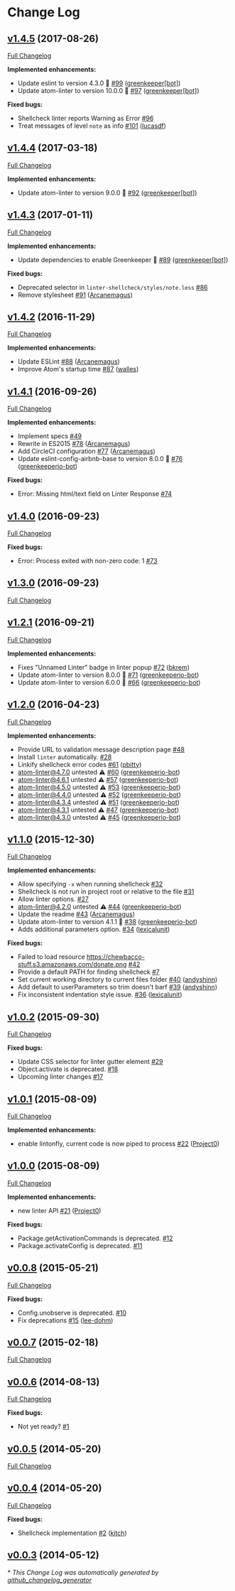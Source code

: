 # Change Log

## [v1.4.5](https://github.com/AtomLinter/linter-shellcheck/tree/v1.4.5) (2017-08-26)
[Full Changelog](https://github.com/AtomLinter/linter-shellcheck/compare/v1.4.4...v1.4.5)

**Implemented enhancements:**

- Update eslint to version 4.3.0 🚀 [\#99](https://github.com/AtomLinter/linter-shellcheck/pull/99) ([greenkeeper[bot]](https://github.com/apps/greenkeeper))
- Update atom-linter to version 10.0.0 🚀 [\#97](https://github.com/AtomLinter/linter-shellcheck/pull/97) ([greenkeeper[bot]](https://github.com/apps/greenkeeper))

**Fixed bugs:**

- Shellcheck linter reports Warning as Error [\#96](https://github.com/AtomLinter/linter-shellcheck/issues/96)
- Treat messages of level `note` as info [\#101](https://github.com/AtomLinter/linter-shellcheck/pull/101) ([lucasdf](https://github.com/lucasdf))

## [v1.4.4](https://github.com/AtomLinter/linter-shellcheck/tree/v1.4.4) (2017-03-18)
[Full Changelog](https://github.com/AtomLinter/linter-shellcheck/compare/v1.4.3...v1.4.4)

**Implemented enhancements:**

- Update atom-linter to version 9.0.0 🚀 [\#92](https://github.com/AtomLinter/linter-shellcheck/pull/92) ([greenkeeper[bot]](https://github.com/apps/greenkeeper))

## [v1.4.3](https://github.com/AtomLinter/linter-shellcheck/tree/v1.4.3) (2017-01-11)
[Full Changelog](https://github.com/AtomLinter/linter-shellcheck/compare/v1.4.2...v1.4.3)

**Implemented enhancements:**

- Update dependencies to enable Greenkeeper 🌴 [\#89](https://github.com/AtomLinter/linter-shellcheck/pull/89) ([greenkeeper[bot]](https://github.com/apps/greenkeeper))

**Fixed bugs:**

- Deprecated selector in `linter-shellcheck/styles/note.less` [\#86](https://github.com/AtomLinter/linter-shellcheck/issues/86)
- Remove stylesheet [\#91](https://github.com/AtomLinter/linter-shellcheck/pull/91) ([Arcanemagus](https://github.com/Arcanemagus))

## [v1.4.2](https://github.com/AtomLinter/linter-shellcheck/tree/v1.4.2) (2016-11-29)
[Full Changelog](https://github.com/AtomLinter/linter-shellcheck/compare/v1.4.1...v1.4.2)

**Implemented enhancements:**

- Update ESLint [\#88](https://github.com/AtomLinter/linter-shellcheck/pull/88) ([Arcanemagus](https://github.com/Arcanemagus))
- Improve Atom's startup time [\#87](https://github.com/AtomLinter/linter-shellcheck/pull/87) ([walles](https://github.com/walles))

## [v1.4.1](https://github.com/AtomLinter/linter-shellcheck/tree/v1.4.1) (2016-09-26)
[Full Changelog](https://github.com/AtomLinter/linter-shellcheck/compare/v1.4.0...v1.4.1)

**Implemented enhancements:**

- Implement specs [\#49](https://github.com/AtomLinter/linter-shellcheck/issues/49)
- Rewrite in ES2015 [\#78](https://github.com/AtomLinter/linter-shellcheck/pull/78) ([Arcanemagus](https://github.com/Arcanemagus))
- Add CircleCI configuration [\#77](https://github.com/AtomLinter/linter-shellcheck/pull/77) ([Arcanemagus](https://github.com/Arcanemagus))
- Update eslint-config-airbnb-base to version 8.0.0 🚀 [\#76](https://github.com/AtomLinter/linter-shellcheck/pull/76) ([greenkeeperio-bot](https://github.com/greenkeeperio-bot))

**Fixed bugs:**

- Error: Missing html/text field on Linter Response [\#74](https://github.com/AtomLinter/linter-shellcheck/issues/74)

## [v1.4.0](https://github.com/AtomLinter/linter-shellcheck/tree/v1.4.0) (2016-09-23)
[Full Changelog](https://github.com/AtomLinter/linter-shellcheck/compare/v1.3.0...v1.4.0)

**Fixed bugs:**

- Error: Process exited with non-zero code: 1 [\#73](https://github.com/AtomLinter/linter-shellcheck/issues/73)

## [v1.3.0](https://github.com/AtomLinter/linter-shellcheck/tree/v1.3.0) (2016-09-23)
[Full Changelog](https://github.com/AtomLinter/linter-shellcheck/compare/v1.2.1...v1.3.0)

## [v1.2.1](https://github.com/AtomLinter/linter-shellcheck/tree/v1.2.1) (2016-09-21)
[Full Changelog](https://github.com/AtomLinter/linter-shellcheck/compare/v1.2.0...v1.2.1)

**Implemented enhancements:**

- Fixes "Unnamed Linter" badge in linter popup [\#72](https://github.com/AtomLinter/linter-shellcheck/pull/72) ([bkrem](https://github.com/bkrem))
- Update atom-linter to version 8.0.0 🚀 [\#71](https://github.com/AtomLinter/linter-shellcheck/pull/71) ([greenkeeperio-bot](https://github.com/greenkeeperio-bot))
- Update atom-linter to version 6.0.0 🚀 [\#66](https://github.com/AtomLinter/linter-shellcheck/pull/66) ([greenkeeperio-bot](https://github.com/greenkeeperio-bot))

## [v1.2.0](https://github.com/AtomLinter/linter-shellcheck/tree/v1.2.0) (2016-04-23)
[Full Changelog](https://github.com/AtomLinter/linter-shellcheck/compare/v1.1.0...v1.2.0)

**Implemented enhancements:**

- Provide URL to validation message description page [\#48](https://github.com/AtomLinter/linter-shellcheck/issues/48)
- Install `linter` automatically. [\#28](https://github.com/AtomLinter/linter-shellcheck/issues/28)
- Linkify shellcheck error codes [\#61](https://github.com/AtomLinter/linter-shellcheck/pull/61) ([pbitty](https://github.com/pbitty))
- atom-linter@4.7.0 untested ⚠️ [\#60](https://github.com/AtomLinter/linter-shellcheck/pull/60) ([greenkeeperio-bot](https://github.com/greenkeeperio-bot))
- atom-linter@4.6.1 untested ⚠️ [\#57](https://github.com/AtomLinter/linter-shellcheck/pull/57) ([greenkeeperio-bot](https://github.com/greenkeeperio-bot))
- atom-linter@4.5.0 untested ⚠️ [\#53](https://github.com/AtomLinter/linter-shellcheck/pull/53) ([greenkeeperio-bot](https://github.com/greenkeeperio-bot))
- atom-linter@4.4.0 untested ⚠️ [\#52](https://github.com/AtomLinter/linter-shellcheck/pull/52) ([greenkeeperio-bot](https://github.com/greenkeeperio-bot))
- atom-linter@4.3.4 untested ⚠️ [\#51](https://github.com/AtomLinter/linter-shellcheck/pull/51) ([greenkeeperio-bot](https://github.com/greenkeeperio-bot))
- atom-linter@4.3.1 untested ⚠️ [\#47](https://github.com/AtomLinter/linter-shellcheck/pull/47) ([greenkeeperio-bot](https://github.com/greenkeeperio-bot))
- atom-linter@4.3.0 untested ⚠️ [\#45](https://github.com/AtomLinter/linter-shellcheck/pull/45) ([greenkeeperio-bot](https://github.com/greenkeeperio-bot))

## [v1.1.0](https://github.com/AtomLinter/linter-shellcheck/tree/v1.1.0) (2015-12-30)
[Full Changelog](https://github.com/AtomLinter/linter-shellcheck/compare/v1.0.2...v1.1.0)

**Implemented enhancements:**

- Allow specifying `-x` when running shellcheck [\#32](https://github.com/AtomLinter/linter-shellcheck/issues/32)
- Shellcheck is not run in project root or relative to the file [\#31](https://github.com/AtomLinter/linter-shellcheck/issues/31)
- Allow linter options. [\#27](https://github.com/AtomLinter/linter-shellcheck/issues/27)
- atom-linter@4.2.0 untested ⚠️ [\#44](https://github.com/AtomLinter/linter-shellcheck/pull/44) ([greenkeeperio-bot](https://github.com/greenkeeperio-bot))
- Update the readme [\#43](https://github.com/AtomLinter/linter-shellcheck/pull/43) ([Arcanemagus](https://github.com/Arcanemagus))
- Update atom-linter to version 4.1.1 🚀 [\#38](https://github.com/AtomLinter/linter-shellcheck/pull/38) ([greenkeeperio-bot](https://github.com/greenkeeperio-bot))
- Adds additional parameters option. [\#34](https://github.com/AtomLinter/linter-shellcheck/pull/34) ([lexicalunit](https://github.com/lexicalunit))

**Fixed bugs:**

- Failed to load resource https://chewbacco-stuff.s3.amazonaws.com/donate.png [\#42](https://github.com/AtomLinter/linter-shellcheck/issues/42)
- Provide a default PATH for finding shellcheck [\#7](https://github.com/AtomLinter/linter-shellcheck/issues/7)
- Set current working directory to current files folder [\#40](https://github.com/AtomLinter/linter-shellcheck/pull/40) ([andyshinn](https://github.com/andyshinn))
- Add default to userParameters so trim doesn't barf [\#39](https://github.com/AtomLinter/linter-shellcheck/pull/39) ([andyshinn](https://github.com/andyshinn))
- Fix inconsistent indentation style issue. [\#36](https://github.com/AtomLinter/linter-shellcheck/pull/36) ([lexicalunit](https://github.com/lexicalunit))

## [v1.0.2](https://github.com/AtomLinter/linter-shellcheck/tree/v1.0.2) (2015-09-30)
[Full Changelog](https://github.com/AtomLinter/linter-shellcheck/compare/v1.0.1...v1.0.2)

**Fixed bugs:**

- Update CSS selector for linter gutter element [\#29](https://github.com/AtomLinter/linter-shellcheck/issues/29)
- Object.activate is deprecated. [\#18](https://github.com/AtomLinter/linter-shellcheck/issues/18)
- Upcoming linter changes [\#17](https://github.com/AtomLinter/linter-shellcheck/issues/17)

## [v1.0.1](https://github.com/AtomLinter/linter-shellcheck/tree/v1.0.1) (2015-08-09)
[Full Changelog](https://github.com/AtomLinter/linter-shellcheck/compare/v1.0.0...v1.0.1)

**Implemented enhancements:**

- enable lintonfly, current code is now piped to process [\#22](https://github.com/AtomLinter/linter-shellcheck/pull/22) ([Project0](https://github.com/Project0))

## [v1.0.0](https://github.com/AtomLinter/linter-shellcheck/tree/v1.0.0) (2015-08-09)
[Full Changelog](https://github.com/AtomLinter/linter-shellcheck/compare/v0.0.8...v1.0.0)

**Implemented enhancements:**

- new linter API [\#21](https://github.com/AtomLinter/linter-shellcheck/pull/21) ([Project0](https://github.com/Project0))

**Fixed bugs:**

- Package.getActivationCommands is deprecated. [\#12](https://github.com/AtomLinter/linter-shellcheck/issues/12)
- Package.activateConfig is deprecated. [\#11](https://github.com/AtomLinter/linter-shellcheck/issues/11)

## [v0.0.8](https://github.com/AtomLinter/linter-shellcheck/tree/v0.0.8) (2015-05-21)
[Full Changelog](https://github.com/AtomLinter/linter-shellcheck/compare/v0.0.7...v0.0.8)

**Fixed bugs:**

- Config.unobserve is deprecated. [\#10](https://github.com/AtomLinter/linter-shellcheck/issues/10)
- Fix deprecations [\#15](https://github.com/AtomLinter/linter-shellcheck/pull/15) ([lee-dohm](https://github.com/lee-dohm))

## [v0.0.7](https://github.com/AtomLinter/linter-shellcheck/tree/v0.0.7) (2015-02-18)
[Full Changelog](https://github.com/AtomLinter/linter-shellcheck/compare/v0.0.6...v0.0.7)

## [v0.0.6](https://github.com/AtomLinter/linter-shellcheck/tree/v0.0.6) (2014-08-13)
[Full Changelog](https://github.com/AtomLinter/linter-shellcheck/compare/v0.0.5...v0.0.6)

**Fixed bugs:**

- Not yet ready? [\#1](https://github.com/AtomLinter/linter-shellcheck/issues/1)

## [v0.0.5](https://github.com/AtomLinter/linter-shellcheck/tree/v0.0.5) (2014-05-20)
[Full Changelog](https://github.com/AtomLinter/linter-shellcheck/compare/v0.0.4...v0.0.5)

## [v0.0.4](https://github.com/AtomLinter/linter-shellcheck/tree/v0.0.4) (2014-05-20)
[Full Changelog](https://github.com/AtomLinter/linter-shellcheck/compare/v0.0.3...v0.0.4)

**Fixed bugs:**

- Shellcheck implementation [\#2](https://github.com/AtomLinter/linter-shellcheck/pull/2) ([kitch](https://github.com/kitch))

## [v0.0.3](https://github.com/AtomLinter/linter-shellcheck/tree/v0.0.3) (2014-05-12)


\* *This Change Log was automatically generated by [github_changelog_generator](https://github.com/skywinder/Github-Changelog-Generator)*
